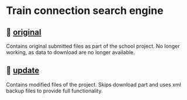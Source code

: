 # Train connection search engine

## 🏫 [original](original)


Contains original submitted files as part of the school project. No longer working, as data to download are no longer available.

## 🔧 [update](update)

Contains modified files of the project. Skips download part and uses xml backup files to provide full functionality.